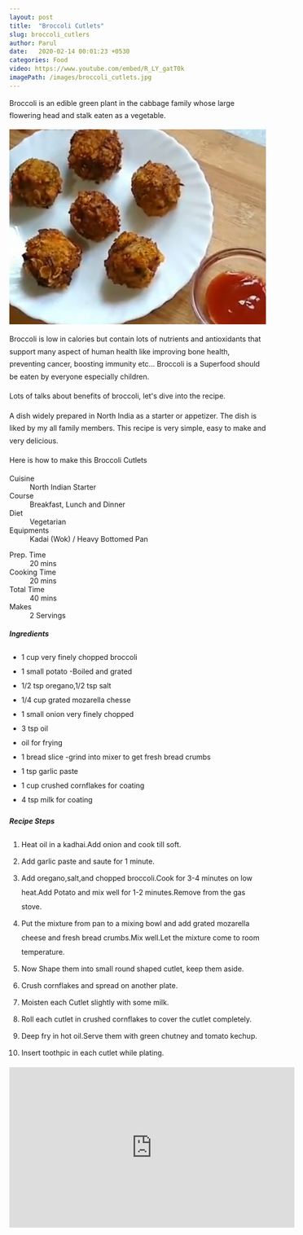 ```yaml
---
layout: post
title:  "Broccoli Cutlets"
slug: broccoli_cutlers
author: Parul
date:   2020-02-14 00:01:23 +0530
categories: Food
video: https://www.youtube.com/embed/R_LY_gatT0k
imagePath: /images/broccoli_cutlets.jpg
---
```

<p class="text-justify" style="line-height: 175%;">
Broccoli is an edible green plant in the cabbage family whose large flowering head and stalk eaten as a vegetable.
</p>

<div class="row">
    <div class="col-md-12"><img src="../images/broccoli_cutlets.jpg" alt="" class="rounded img-fluid mb-2"></div>
</div>

<p class="text-justify" style="line-height: 175%;">
Broccoli is low in calories but contain lots of nutrients and antioxidants that support many aspect of human health like improving bone health, preventing cancer, boosting immunity etc... Broccoli is a Superfood should be eaten by everyone especially children.
</p>

<p class="text-justify" style="line-height: 175%;">
Lots of talks about benefits of broccoli, let's dive into the recipe.
</p>

<p class="text-justify" style="line-height: 175%;">
A dish widely prepared in North India as a starter or appetizer. The dish is liked by my all family members. This recipe is very simple, easy to make and very delicious.
</p>

<p class="text-justify" style="line-height: 175%;">
Here is how to make this Broccoli Cutlets
</p>

<div class="row">
    <div class="col-md-6">
        <dl class="row">
            <dt class="col-sm-4">Cuisine</dt><dd class="col-sm-7">North Indian Starter</dd>
            <dt class="col-sm-4">Course</dt><dd class="col-sm-7">Breakfast, Lunch and Dinner</dd>
            <dt class="col-sm-4">Diet</dt><dd class="col-sm-7">Vegetarian</dd>
            <dt class="col-sm-4">Equipments</dt><dd class="col-sm-7">Kadai (Wok) / Heavy Bottomed Pan</dd>
        </dl>
    </div>
    <div class="col-md-6">
        <dl class="row">
            <dt class="col-sm-5">Prep. Time</dt><dd class="col-sm-7">20 mins</dd>
            <dt class="col-sm-5">Cooking Time</dt><dd class="col-sm-7">20 mins</dd>
            <dt class="col-sm-5">Total Time</dt><dd class="col-sm-7">40 mins</dd>
            <dt class="col-sm-5">Makes</dt><dd class="col-sm-7">2 Servings</dd>
        </dl>
    </div>
</div>

<div class="recipe-section-divider"></div>
<div class="row" id="ingredients">
    <div class="col-md-12"><h5 class="font-weight-bold">Ingredients</h5></div>
</div> 
<div class="row">
    <div class="col-md-12">
        <ul style="line-height: 200%">
            <li>1 cup very finely chopped broccoli</li>
            <li>1 small potato -Boiled and grated</li>
            <li>1/2 tsp oregano,1/2  tsp salt</li>
            <li>1/4 cup grated mozarella chesse</li>
            <li>1 small onion very finely chopped</li>
            <li>3 tsp oil</li>
            <li>oil for frying</li>
            <li>1 bread slice -grind into mixer to get fresh bread crumbs</li>
            <li>1 tsp garlic paste</li>
            <li>1 cup crushed cornflakes for coating</li>
            <li>4 tsp milk for coating</li>
        </ul>
    </div>
</div>

<div class="recipe-section-divider"></div>
<div class="row" id="recipe">
    <div class="col-md-12"><h5 class="font-weight-bold">Recipe Steps</h5></div>
</div>
<div class="row">
    <div class="col-md-12">
        <ol class="text-justify" style="line-height: 200%">
            <li style="margin-bottom:5px;">Heat oil in a kadhai.Add onion and cook till soft.</li>
            <li style="margin-bottom:5px;">Add garlic paste and saute for 1 minute.</li>
            <li style="margin-bottom:5px;">Add oregano,salt,and  chopped broccoli.Cook for 3-4 minutes on low heat.Add Potato and mix well for 1-2 minutes.Remove from the gas stove.</li>
            <li style="margin-bottom:5px;">Put the mixture from pan to a mixing bowl and add  grated mozarella cheese and fresh bread crumbs.Mix well.Let the mixture come to room temperature.</li>
            <li style="margin-bottom:5px;">Now Shape them into small  round shaped cutlet, keep them aside.</li>
            <li style="margin-bottom:5px;">Crush cornflakes and spread on another plate.</li>
            <li style="margin-bottom:5px;">Moisten each Cutlet slightly with some milk.</li>
            <li style="margin-bottom:5px;">Roll each cutlet  in crushed cornflakes to cover the cutlet completely.</li>
            <li style="margin-bottom:5px;">Deep fry in hot oil.Serve them with green chutney and tomato kechup.</li>
            <li style="margin-bottom:5px;">Insert toothpic in each cutlet while plating.</li>
        </ol>
    </div>
</div>
<div class="row" id="video">
    <div class="col-md-12">
        <div class="embed-responsive embed-responsive-16by9">
            <iframe width="560" height="315" src="https://www.youtube.com/embed/R_LY_gatT0k" frameborder="0" allow="accelerometer; autoplay; encrypted-media; gyroscope; picture-in-picture" allowfullscreen></iframe>
        </div>
    </div>
</div>
<br>